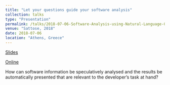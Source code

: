 ```yaml
---
title: "Let your questions guide your software analysis"
collection: talks
type: "Presentation"
permalink: /talks/2018-07-06-Software-Analysis-using-Natural-Language-Queries
venue: "Sattose, 2018"
date: 2018-07-06
location: "Athens, Greece"
---
```


[Slides](https://poojaruhal.github.io/files/Slides-Software-Analysis-using-Natural-Language-Queries.pdf)

[Online](https://www.slideshare.net/PoojaRuhal/let-your-questions-guide-the-software-analysis)

How can software information be speculatively analysed and the results be automatically presented that are relevant to the developer’s task at hand?